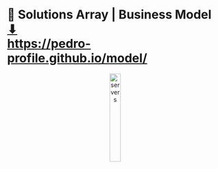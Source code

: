 # 🏢 Solutions Array | Business Model <br> <a href="https://pedro-profile.github.io/model/" target="_blank">⬇</a> <br> <a href="https://pedro-profile.github.io/model/" target="_blank">https://pedro-profile.github.io/model/</a>

<div id="stack">
        <p align="center">
          <img src="http://mixed.solutionsarray.com/wp-content/uploads/2024/04/server.png" style="width: 23%;" alt="servers">
        </p>
      </div>



